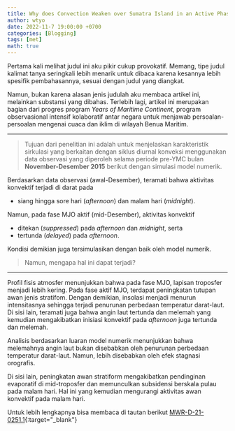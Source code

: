 ```yaml
---
title: Why does Convection Weaken over Sumatra Island in an Active Phase of the MJO?
author: wtyo
date: 2022-11-7 19:00:00 +0700 
categories: [Blogging] 
tags: [met]
math: true
---
```


Pertama kali melihat judul ini aku pikir cukup provokatif. Memang, tipe judul kalimat tanya seringkali lebih menarik untuk dibaca karena kesannya lebih spesifik pembahasannya, sesuai dengan judul yang diangkat.

Namun, bukan karena alasan jenis judulah aku membaca artikel ini, melainkan substansi yang dibahas. Terlebih lagi, artikel ini merupakan bagian dari progres program *Years of Maritime Continent*, program observasional intensif kolaboratif antar negara untuk menjawab persoalan-persoalan mengenai cuaca dan iklim di wilayah Benua Maritim.

---

> Tujuan dari penelitian ini adalah untuk menjelaskan karakteristik sirkulasi yang berkaitan dengan siklus diurnal konveksi menggunakan data observasi yang diperoleh selama periode pre-YMC bulan **November-Desember 2015** berikut dengan simulasi model numerik.

<!-- Teramati bahwa selama periode waktu tersebut MJO berada pada fase aktif namun siklus diurnal konveksi melemah intensitasnya. -->

Berdasarkan data observasi (awal-Desember), teramati bahwa aktivitas konvektif terjadi di darat pada

- siang hingga sore hari (*afternoon*) dan malam hari (*midnight*).

Namun, pada fase MJO aktif (mid-Desember), aktivitas konvektif

- ditekan (*suppressed*) pada *afternoon* dan *midnight*, serta 
- tertunda (*delayed*) pada *afternoon*.

Kondisi demikian juga tersimulasikan dengan baik oleh model numerik.

> Namun, mengapa hal ini dapat terjadi?

---

Profil fisis atmosfer menunjukkan bahwa pada fase MJO, lapisan troposfer menjadi lebih kering. Pada fase aktif MJO, terdapat peningkatan tutupan awan jenis stratifom. Dengan demikian, insolasi menjadi menurun intensitasnya sehingga terjadi penurunan perbedaan temperatur darat-laut. Di sisi lain, teramati juga bahwa angin laut tertunda dan melemah yang kemudian mengakibatkan inisiasi konvektif pada *afternoon* juga tertunda dan melemah.

Analisis berdasarkan luaran model numerik menunjukkan bahwa melemahnya angin laut bukan disebabkan oleh penurunan perbedaan temperatur darat-laut. Namun, lebih disebabkan oleh efek stagnasi orografis.

Di sisi lain, peningkatan awan stratiform mengakibatkan pendinginan evaporatif di mid-troposfer dan memunculkan subsidensi berskala pulau pada malam hari. Hal ini yang kemudian mengurangi aktivitas awan konvektif pada malam hari.

Untuk lebih lengkapnya bisa membaca di tautan berikut [MWR-D-21-0251.1](https://journals.ametsoc.org/view/journals/mwre/150/4/MWR-D-21-0251.1.xml){:target="_blank"}
